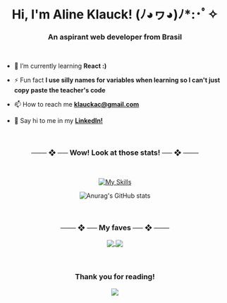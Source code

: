 <h1 align="center">Hi, I'm Aline Klauck! (ﾉ◕ヮ◕)ﾉ*:･ﾟ✧</h1>
<h3 align="center">An aspirant web developer from Brasil</h3>

<br>

- 🌱 I’m currently learning **React :)**

- ⚡ Fun fact **I use silly names for variables when learning so I can't just copy paste the teacher's code**

- 📫 How to reach me **klauckac@gmail.com**

- 👋 Say hi to me in my **<a href='https://br.linkedin.com/in/alineklauck'>LinkedIn!</a>**
<br>

<div align="center">
<h3>─── ❖ ── Wow! Look at those stats! ── ❖ ───</h3>
<br>

[![My Skills](https://skillicons.dev/icons?i=java,py,html,css,js,react,figma,mysql,firebase,git,github,vscode,ps&perline=14)](https://skillicons.dev)

![Anurag's GitHub stats](https://github-readme-stats.vercel.app/api?username=Alinesete&show_icons=true&theme=synthwave&count_private=true)

<br>

<h3>─── ❖ ── My faves ── ❖ ───</h3>


<a href="https://github.com/anuraghazra/github-readme-stats">
  <img align="center" src="https://github-readme-stats.vercel.app/api/pin/?username=Alinesete&repo=tiktok-clone" />
</a>
<a href="https://github.com/anuraghazra/convoychat">
  <img align="center" src="https://github-readme-stats.vercel.app/api/pin/?username=Alinesete&repo=smosh" />
</a>
<br>
<br>
<br>
<h3> Thank you for reading! </h3>

<img src="https://raw.githubusercontent.com/danielbped/danielbped/573d3c6b47ca73fc60eea5dd0f60cd8b29006fc0/github-contribution-grid-snake.svg" />
</div>
